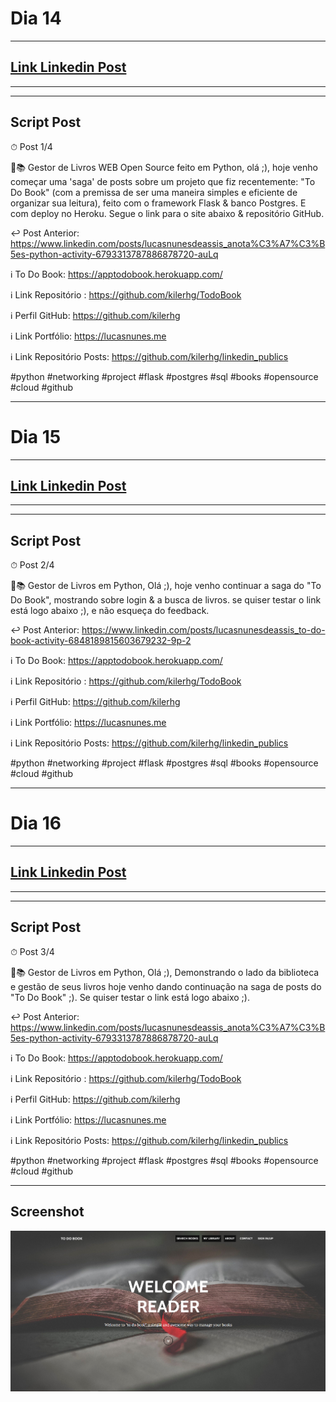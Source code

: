 # Dia 14

---
## [Link Linkedin Post](https://www.linkedin.com/posts/lucasnunesdeassis_to-do-book-activity-6848189815603679232-9p-2)
---
---
## Script Post

⏱ Post 1/4


🐍📚 Gestor de Livros WEB Open Source feito em Python, olá ;), hoje venho começar uma 'saga' de posts sobre um projeto que fiz recentemente: "To Do Book" (com a premissa de ser uma maneira simples e eficiente de organizar sua leitura), feito com o framework Flask & banco Postgres. E com deploy no Heroku. Segue o link para o site abaixo & repositório GitHub.


↩️ Post Anterior: https://www.linkedin.com/posts/lucasnunesdeassis_anota%C3%A7%C3%B5es-python-activity-6793313787886878720-auLq


ℹ️ To Do Book: https://apptodobook.herokuapp.com/


ℹ️ Link Repositório : https://github.com/kilerhg/TodoBook


ℹ️ Perfil GitHub: https://github.com/kilerhg


ℹ️ Link Portfólio: https://lucasnunes.me


ℹ️ Link Repositório Posts: https://github.com/kilerhg/linkedin_publics



#python #networking #project #flask #postgres #sql #books #opensource #cloud #github 

---

# Dia 15

---
## [Link Linkedin Post]()
---
---
## Script Post

⏱ Post 2/4


🐍📚 Gestor de Livros em Python, Olá ;), hoje venho continuar a saga do "To Do Book", mostrando sobre login & a busca de livros. se quiser testar o link está logo abaixo ;), e não esqueça do feedback.


↩️ Post Anterior: https://www.linkedin.com/posts/lucasnunesdeassis_to-do-book-activity-6848189815603679232-9p-2


ℹ️ To Do Book: https://apptodobook.herokuapp.com/


ℹ️ Link Repositório : https://github.com/kilerhg/TodoBook


ℹ️ Perfil GitHub: https://github.com/kilerhg


ℹ️ Link Portfólio: https://lucasnunes.me


ℹ️ Link Repositório Posts: https://github.com/kilerhg/linkedin_publics



#python #networking #project #flask #postgres #sql #books #opensource #cloud #github 

---

# Dia 16

---
## [Link Linkedin Post](https://www.linkedin.com/posts/lucasnunesdeassis_to-do-book-activity-6848189815603679232-9p-2)
---
---
## Script Post

⏱ Post 3/4


🐍📚 Gestor de Livros em Python, Olá ;), Demonstrando o lado da biblioteca e gestão de seus livros hoje venho dando continuação na saga de posts do "To Do Book" ;). Se quiser testar o link está logo abaixo ;).


↩️ Post Anterior: https://www.linkedin.com/posts/lucasnunesdeassis_anota%C3%A7%C3%B5es-python-activity-6793313787886878720-auLq


ℹ️ To Do Book: https://apptodobook.herokuapp.com/


ℹ️ Link Repositório : https://github.com/kilerhg/TodoBook


ℹ️ Perfil GitHub: https://github.com/kilerhg


ℹ️ Link Portfólio: https://lucasnunes.me


ℹ️ Link Repositório Posts: https://github.com/kilerhg/linkedin_publics


#python #networking #project #flask #postgres #sql #books #opensource #cloud #github 

---

## Screenshot
![foto](fotos/home_page.png)

